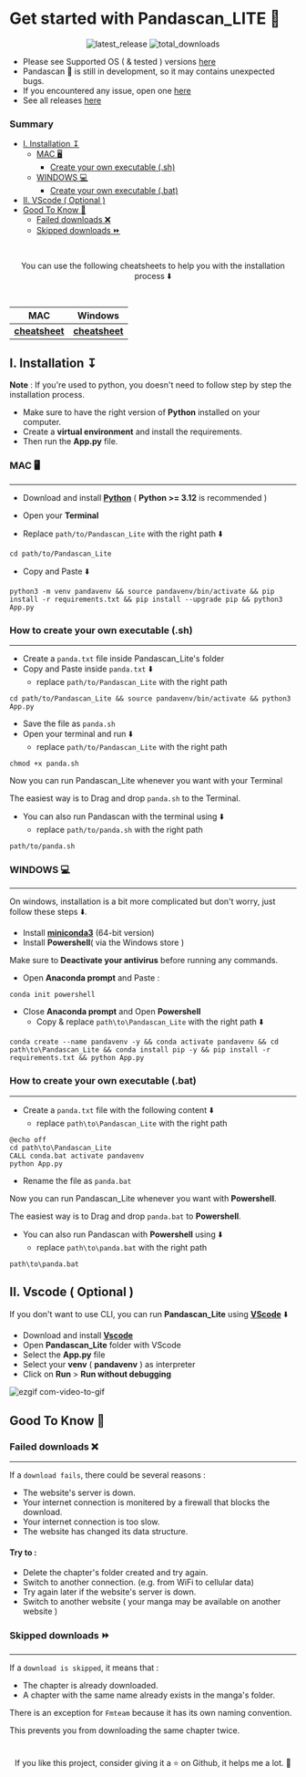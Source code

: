 # Get started with Pandascan_LITE 🐼

<div align="center">

![latest_release](https://img.shields.io/github/v/release/CAprogs/PandaScan?label=latest%20release)
![total_downloads](https://img.shields.io/github/downloads/CAprogs/PandaScan/total?color=purple)

</div>

- Please see Supported OS ( & tested ) versions [here](https://github.com/CAprogs/PandaScan/blob/main/docs/EN/README.en.md#compatibility-)
- Pandascan 🐼 is still in development, so it may contains unexpected bugs.
- If you encountered any issue, open one [here](https://github.com/CAprogs/PandaScan/issues)
- See all releases [here](https://github.com/CAprogs/PandaScan/releases)


### Summary

- [I. Installation ↧](#i-installation-↧)
    - [MAC 🖥️](#mac-🖥️)
        - [Create your own executable (.sh)](#how-to-create-your-own-executable-sh)
    - [WINDOWS 💻](#windows-💻)
        - [Create your own executable (.bat)](#how-to-create-your-own-executable-bat)
- [II. VScode ( Optional )](#ii-vscode--optional)
- [Good To Know 📝](#good-to-know-📝)
    - [Failed downloads ❌](#failed-downloads-❌)
    - [Skipped downloads ⏩](#skipped-downloads-⏩)

#
<div align="center">
You can use the following cheatsheets to help you with the installation process ⬇️

#

| <div align="center">MAC</div>  | <div align="center">Windows</div>
| :-------- | :-------
[**cheatsheet**](cheatsheets/Mac.txt) | [**cheatsheet**](cheatsheets/Windows.txt)
</div>

## **I. Installation ↧**

**Note** : If you're used to python, you doesn't need to follow step by step the installation process.

- Make sure to have the right version of **Python** installed on your computer.
- Create a **virtual environment** and install the requirements.
- Then run the **App.py** file.


### MAC 🖥️
---

- Download and install [**Python**](https://www.python.org/downloads/) ( **Python >= 3.12** is recommended )

- Open your **Terminal**
  
- Replace `path/to/Pandascan_Lite` with the right path ⬇️
```
cd path/to/Pandascan_Lite
```
- Copy and Paste ⬇️
```
python3 -m venv pandavenv && source pandavenv/bin/activate && pip install -r requirements.txt && pip install --upgrade pip && python3 App.py
```

### How to create your own executable (.sh)
---

- Create a `panda.txt` file inside Pandascan_Lite's folder
- Copy and Paste inside `panda.txt` ⬇️
    - replace `path/to/Pandascan_Lite` with the right path
```
cd path/to/Pandascan_Lite && source pandavenv/bin/activate && python3 App.py
```
- Save the file as `panda.sh`
- Open your terminal and run ⬇️
    - replace `path/to/Pandascan_Lite` with the right path

```
chmod +x panda.sh
```

Now you can run Pandascan_Lite whenever you want with your Terminal

The easiest way is to Drag and drop `panda.sh` to the Terminal.

- You can also run Pandascan with the terminal using ⬇️
    - replace `path/to/panda.sh` with the right path
```
path/to/panda.sh
```

### WINDOWS 💻
---
On windows, installation is a bit more complicated but don't worry, just follow these steps ⬇️.

- Install [**miniconda3**](https://repo.anaconda.com/miniconda/Miniconda3-latest-Windows-x86_64.exe) (64-bit version)
- Install **Powershell**( via the Windows store )

Make sure to **Deactivate your antivirus** before running any commands.

- Open **Anaconda prompt** and Paste :
```
conda init powershell
```
- Close **Anaconda prompt** and Open **Powershell**
    - Copy & replace `path\to\Pandascan_Lite` with the right path ⬇️
```
conda create --name pandavenv -y && conda activate pandavenv && cd path\to\Pandascan_Lite && conda install pip -y && pip install -r requirements.txt && python App.py
```

### How to create your own executable (.bat)
---

- Create a `panda.txt` file with the following content ⬇️
     - replace `path\to\Pandascan_Lite` with the right path
```
@echo off
cd path\to\Pandascan_Lite
CALL conda.bat activate pandavenv
python App.py
```
- Rename the file as `panda.bat`

Now you can run Pandascan_Lite whenever you want with **Powershell**.

The easiest way is to Drag and drop `panda.bat` to **Powershell**.

- You can also run Pandascan with **Powershell** using ⬇️
    - replace `path\to\panda.bat` with the right path
```
path\to\panda.bat
```

## **II. Vscode ( Optional )**

If you don't want to use CLI, you can run **Pandascan_Lite** using [**VScode**](https://code.visualstudio.com/) ⬇️

- Download and install [**Vscode**](https://code.visualstudio.com/)
- Open **Pandascan_Lite** folder with VScode
- Select the **App.py** file
- Select your **venv** ( **pandavenv** ) as interpreter
- Click on **Run** > **Run without debugging**

![ezgif com-video-to-gif](https://github.com/CAprogs/PandaScan/assets/104645407/83a7d7db-f17d-4929-b0ff-01a603be0ea9)

## Good To Know 📝

### Failed downloads ❌
---
If a `download fails`, there could be several reasons :
- The website's server is down.
- Your internet connection is monitered by a firewall that blocks the download.
- Your internet connection is too slow.
- The website has changed its data structure.

#### Try to :
- Delete the chapter's folder created and try again.
- Switch to another connection. (e.g. from WiFi to cellular data)
- Try again later if the website's server is down.
- Switch to another website ( your manga may be available on another website )

### Skipped downloads ⏩
---
If a `download is skipped`, it means that :
- The chapter is already downloaded.
- A chapter with the same name already exists in the manga's folder.

There is an exception for `Fmteam` because it has its own naming convention.

This prevents you from downloading the same chapter twice.


#
<div align=center>
If you like this project, consider giving it a ⭐️ on Github, it helps me a lot. 🫶
</div>